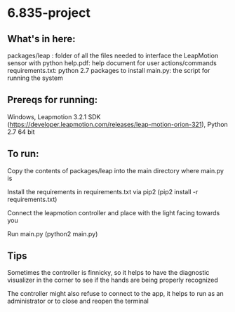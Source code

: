 # 6.835-project

## What's in here:
packages/leap : folder of all the files needed to interface the LeapMotion sensor with python
help.pdf: help document for user actions/commands
requirements.txt: python 2.7 packages to install
main.py: the script for running the system


## Prereqs for running: 
Windows, Leapmotion 3.2.1 SDK (https://developer.leapmotion.com/releases/leap-motion-orion-321), Python 2.7 64 bit

## To run:
Copy the contents of packages/leap into the main directory where main.py is

Install the requirements in requirements.txt via pip2 (pip2 install -r requirements.txt)

Connect the leapmotion controller and place with the light facing towards you

Run main.py (python2 main.py)

## Tips
Sometimes the controller is finnicky, so it helps to have the diagnostic visualizer in the corner to see if the hands are being properly recognized

The controller might also refuse to connect to the app, it helps to run as an administrator or to close and reopen the terminal
